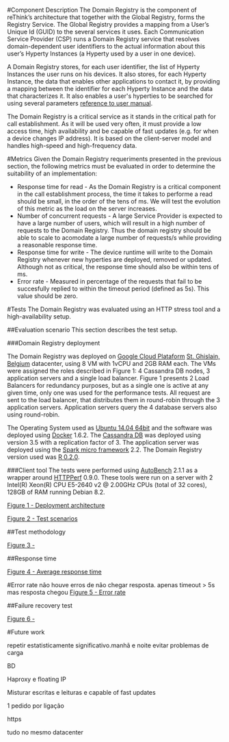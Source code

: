 #Component Description
The Domain Registry is the component of reThink’s architecture that together with the Global Registry, forms the Registry Service. The Global Registry provides a mapping from a User’s Unique Id (GUID) to the several services it uses. Each Communication Service Provider (CSP) runs a Domain Registry service that resolves domain-dependent user identifiers to the actual information about this user’s Hyperty Instances (a Hyperty used by a user in one device).

A Domain Registry stores, for each user identifier, the list of Hyperty Instances the user runs on his devices. It also stores, for each Hyperty Instance, the data that enables other applications to contact it, by providing a mapping between the identifier for each Hyperty Instance and the data that characterizes it. It also enables a user's hyperties to be searched for using several parameters [reference to user manual](https://github.com/reTHINK-project/dev-registry-domain/blob/master/docs/DomainRegistryUserManual.md).

The Domain Registry is a critical service as it stands in the critical path for call establishment. As it will be used very often, it must provide a low access time, high availability and be capable of fast updates (e.g. for when a device changes IP address). It is based on the client-server model and handles high-speed and high-frequency data.

#Metrics
Given the Domain Registry requeriments presented in the previous section, the following metrics must be evaluated in order to determine the suitability of an implementation:
- Response time for read - As the Domain Registry is a critical component in the call establishment process, the time it takes to performe a read should be small, in the order of the tens of ms. We will test the evolution of this metric as the load on the server increases.
- Number of concurrent requests - A large Service Provider is expected to have a large number of users, which will result in a high number of requests to the Domain Registry. Thus the domain registry should be able to scale to acomodate a large number of requests/s while providing a reasonable response time.
- Response time for write - The device runtime will write to the Domain Registry whenever new hyperties are deployed, removed or updated. Although not as critical, the response time should also be within tens of ms.
- Error rate - Measured in percentage of the requests that fail to be succesfully replied to within the timeout period (defined as 5s). This value should be zero.

#Tests
The Domain Registry was evaluated using an HTTP stress tool and a high-availability setup.

##Evaluation scenario
This section describes the test setup.

###Domain Registry deployment

The Domain Registry was deployed on [Google Cloud Plataform](https://cloud.google.com/compute/) [St. Ghislain, Belgium](https://cloud.google.com/about/locations/#locations) datacenter, using 8 VM with 1vCPU and 2GB RAM each. The VMs were assigned the roles described in Figure 1: 4 Cassandra DB nodes, 3 application servers and a single load balancer. Figure 1 presents 2 Load Balancers for redundancy purposes, but as a single one is active at any given time, only one was used for the performance tests.
All request are sent to the load balancer, that distributes them in round-robin through the 3 application servers. Application servers query the 4 database servers also using round-robin.

The Operating System used as [Ubuntu 14.04 64bit](http://releases.ubuntu.com/14.04/) and the software was deployed using [Docker](https://www.docker.com/) 1.6.2. 
The [Cassandra DB](http://cassandra.apache.org/) was deployed using version 3.5 with a replication factor of 3.
The application server was deployed using the [Spark micro framework](http://sparkjava.com/) 2.2. The Domain Registry version used was [R 0.2.0](https://github.com/reTHINK-project/dev-registry-domain/releases/tag/R0.2.0).

###Client tool
The tests were performed using [AutoBench](http://www.xenoclast.org/autobench/) 2.1.1 as a wrapper around [HTTPPerf](http://www.labs.hpe.com/research/linux/httperf/) 0.9.0.
These tools were run on a server with 2 Intel(R) Xeon(R) CPU E5-2640 v2 @ 2.00GHz CPUs (total of 32 cores), 128GB of RAM running Debian 8.2.

[Figure 1 - Deployment architecture](app_db.pdf)

[Figure 2 - Test scenarios](test_scenarios.pdf)

##Test methodology

[Figure 3 - ](req_performed_9june.pdf)


##Response time

[Figure 4 - Average response time](avg_times_9june.pdf)

#Error rate
não houve erros de não chegar resposta. apenas timeout > 5s mas resposta chegou
[Figure 5 - Error rate](errors_9june.pdf)

##Failure recovery test

[Figure 6 - ](failure_1_node_june.pdf)



#Future work

repetir estatisticamente significativo.manhã e noite evitar problemas de carga

BD

Haproxy e floating IP

Misturar escritas e leituras
e capable of fast updates

1 pedido por ligação

https

tudo no mesmo datacenter

